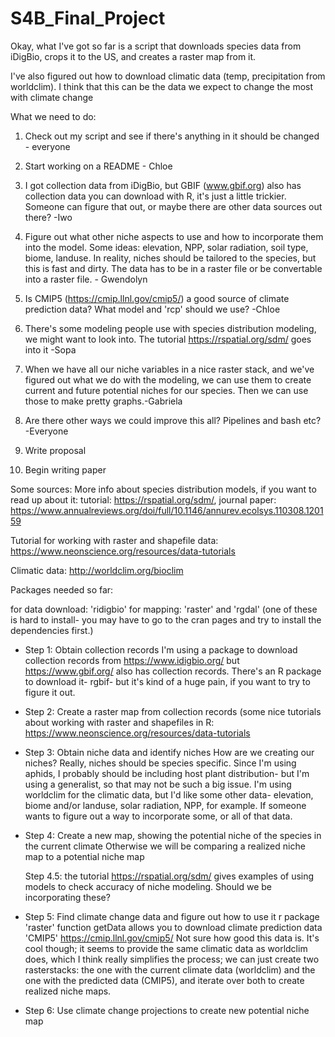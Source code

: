 # S4B_Final_Project

Okay, what I've got so far is a script that downloads species data from iDigBio, crops it to the US, and creates a raster map from it.

I've also figured out how to download climatic data (temp, precipitation from worldclim). I think that this can be the data we expect to change the most with climate change

What we need to do:

1. Check out my script and see if there's anything in it should be changed - everyone

2. Start working on a README - Chloe

3. I got collection data from iDigBio, but GBIF (www.gbif.org) also has collection data you can download with R, it's just a little trickier. Someone can figure that out, or maybe there are other data sources out there? -Iwo

4. Figure out what other niche aspects to use and how to incorporate them into the model. Some ideas: elevation, NPP, solar radiation, soil type, biome, landuse. In reality, niches should be tailored to the species, but this is fast and dirty. The data has to be in a raster file or be convertable into a raster file. - Gwendolyn

5. Is CMIP5 (https://cmip.llnl.gov/cmip5/) a good source of climate prediction data? What model and 'rcp' should we use? -Chloe

6. There's some modeling people use with species distribution modeling, we might want to look into. The tutorial https://rspatial.org/sdm/ goes into it -Sopa

7. When we have all our niche variables in a nice raster stack, and we've figured out what we do with the modeling, we can use them to create current and future potential niches for our species. Then we can use those to make pretty graphs.-Gabriela

8. Are there other ways we could improve this all? Pipelines and bash etc? -Everyone

9. Write proposal

10. Begin writing paper


Some sources:
More info about species distribution models, if you want to read up about it: 
tutorial: https://rspatial.org/sdm/, 
journal paper: https://www.annualreviews.org/doi/full/10.1146/annurev.ecolsys.110308.120159

Tutorial for working with raster and shapefile data:
https://www.neonscience.org/resources/data-tutorials

Climatic data:
http://worldclim.org/bioclim


Packages needed so far: 

for data download: 'ridigbio'
for mapping: 'raster' and 'rgdal' (one of these is hard to install- you may have to go to the cran pages and try to install the dependencies first.)


- Step 1: Obtain collection records
    I'm using a package to download collection records from https://www.idigbio.org/ but https://www.gbif.org/ also has collection records. There's an R package to download it- rgbif- but it's kind of a huge pain, if you want to try to figure it out.

- Step 2: Create a raster map from collection records (some nice tutorials about working with raster and shapefiles in R: https://www.neonscience.org/resources/data-tutorials

- Step 3: Obtain niche data and identify niches
    How are we creating our niches? Really, niches should be species specific. Since I'm using aphids, I probably should be including host plant distribution- but I'm using a generalist, so that may not be such a big issue.
    I'm using worldclim for the climatic data, but I'd like some other data- elevation, biome and/or landuse, solar radiation, NPP, for example. If someone wants to figure out a way to incorporate some, or all of that data.
    
- Step 4: Create a new map, showing the potential niche of the species in the current climate
    Otherwise we will be comparing a realized niche map to a potential niche map 
    
	 Step 4.5: the tutorial https://rspatial.org/sdm/ gives examples of using models to check accuracy of niche modeling. Should we be incorporating these?

- Step 5: Find climate change data and figure out how to use it
r package 'raster' function getData allows you to download climate prediction data 'CMIP5' https://cmip.llnl.gov/cmip5/ Not sure how good this data is. It's cool though; it seems to provide the same climatic data as worldclim does, which I think really simplifies the process; we can just create two rasterstacks: the one with the current climate data (worldclim) and the one with the predicted data (CMIP5), and iterate over both to create realized niche maps.

- Step 6: Use climate change projections to create new potential niche map
